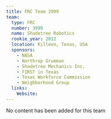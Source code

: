 ```yaml
---
title: FRC Team 3999
team:
  type: FRC
  number: 3999
  name: Shadetree Robotics
  rookie_year: 2012
  location: Killeen, Texas, USA
  sponsors:
    - NASA
    - Northrop Grumman
    - Shadetree Mechanics Inc.
    - FIRST in Texas
    - Texas Workforce Commission
    - Neighborhood Group
  links:
    Website: 
---
```

No content has been added for this team